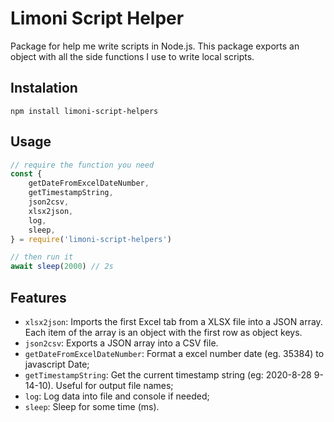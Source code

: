 # Limoni Script Helper
Package for help me write scripts in Node.js. This package exports an object with all the side functions I use to write local scripts.

## Instalation

`npm install limoni-script-helpers`

## Usage

```javascript
// require the function you need
const {
    getDateFromExcelDateNumber,
    getTimestampString,
    json2csv,
    xlsx2json,
    log,
    sleep,
} = require('limoni-script-helpers')

// then run it
await sleep(2000) // 2s
```

## Features

- `xlsx2json`: Imports the first Excel tab from a XLSX file into a JSON array. Each item of the array is an object with the first row as object keys.
- `json2csv`: Exports a JSON array into a CSV file.
- `getDateFromExcelDateNumber`: Format a excel number date (eg. 35384) to javascript Date;
- `getTimestampString`: Get the current timestamp string (eg: 2020-8-28 9-14-10). Useful for output file names;
- `log`: Log data into file and console if needed;
- `sleep`: Sleep for some time (ms).